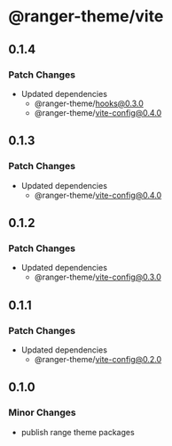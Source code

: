 # @ranger-theme/vite

## 0.1.4

### Patch Changes

- Updated dependencies
  - @ranger-theme/hooks@0.3.0
  - @ranger-theme/vite-config@0.4.0

## 0.1.3

### Patch Changes

- Updated dependencies
  - @ranger-theme/vite-config@0.4.0

## 0.1.2

### Patch Changes

- Updated dependencies
  - @ranger-theme/vite-config@0.3.0

## 0.1.1

### Patch Changes

- Updated dependencies
  - @ranger-theme/vite-config@0.2.0

## 0.1.0

### Minor Changes

- publish range theme packages
